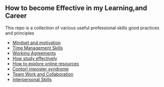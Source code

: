 ## How to become Effective in my Learning,and Career

This repo is a collection of various useful professional skills good practices and principles
 - [Mindset and motivation](mindset.md)
 - [Time Management Skills](Time-Management-Skills.md)
 - [Working Agreements](Working-agreement.md)
 - [How study effectively](How-to-Study-Effectively.md)
 - [How to explore online resources](Explore-online-resources.md)
 - [Contorl imposter syndrome]()
 - [Team Work and Collaboration]()
 - [Interpersonal Skills]()
